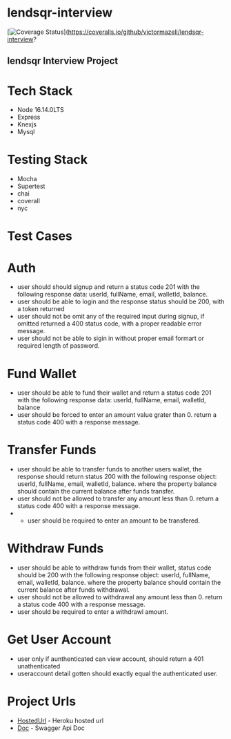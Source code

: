 # lendsqr-interview

[![Coverage Status](https://coveralls.io/repos/github/victormazeli/lendsqr-interview/badge.svg?branch=master)](https://coveralls.io/github/victormazeli/lendsqr-interview?


## lendsqr Interview Project

# Tech Stack
- Node 16.14.0LTS
- Express
- Knexjs
- Mysql

# Testing Stack
- Mocha
- Supertest
- chai
- coverall
- nyc

# Test Cases
# Auth
- user should should signup and return a status code 201 with the following response data: userId, fullName, email, walletId, balance.
- user should be able to login and the response status should be 200, with a token returned
- user should not be omit any of the required input during signup, if omitted returned a 400 status code, with a proper readable error message.
- user should not be able to sigin in without proper email formart or required length of password.

# Fund Wallet
- user should be able to fund their wallet and return a status code 201 with the following response data: userId, fullName, email, walletId, balance
- user should be forced to enter an amount value grater than 0. return a status code 400 with a response message.

# Transfer Funds
- user should be able to transfer funds to another users wallet, the response should return status 200 with the following response object: userId, fullName, email, walletId, balance. where the property balance should contain the current balance after funds transfer.
- user should not be allowed to transfer any amount less than 0. return a status code 400 with a response message.
- - user should be required to enter an amount to be transfered.

# Withdraw Funds 
- user should be able to withdraw funds from their wallet, status code should be 200 with the following response object: userId, fullName, email, walletId, balance. where the property balance should contain the current balance after funds withdrawal.
- user should not be allowed to withdrawal any amount less than 0. return a status code 400 with a response message.
- user should be required to enter a withdrawl amount.

# Get User Account
- user only if aunthenticated can view account, should return a 401 unathenticated
- useraccount detail gotten should exactly equal the authenticated user.

# Project Urls
- [HostedUrl]() - Heroku hosted url
- [Doc]() - Swagger Api Doc
